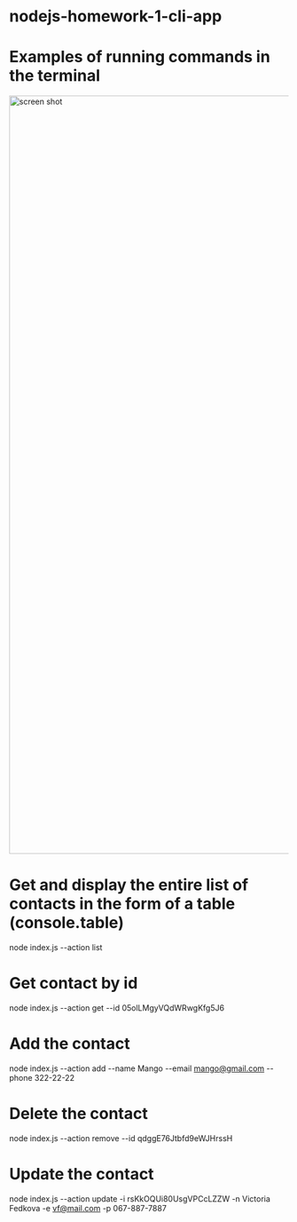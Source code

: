 # nodejs-homework-1-cli-app 

# Examples of running commands in the terminal

<img width="1366" alt="screen shot" src="[https://github.com/Victoria-Fedkova/nodejs-homework-1-cli-app/assets/63882255/eab5cd04-7228-4111-a103-638eadc9a4ef](https://monosnap.com/file/VLicU0s3VePMbIkrzGc4bYeU1DtQ0d)">



# Get and display the entire list of contacts in the form of a table (console.table)
node index.js --action list

# Get contact by id
node index.js --action get --id 05olLMgyVQdWRwgKfg5J6

# Add the contact
node index.js --action add --name Mango --email mango@gmail.com --phone 322-22-22

# Delete the contact
node index.js --action remove --id qdggE76Jtbfd9eWJHrssH

# Update the contact
node index.js --action update -i rsKkOQUi80UsgVPCcLZZW -n Victoria Fedkova -e vf@mail.com -p 067-887-7887
